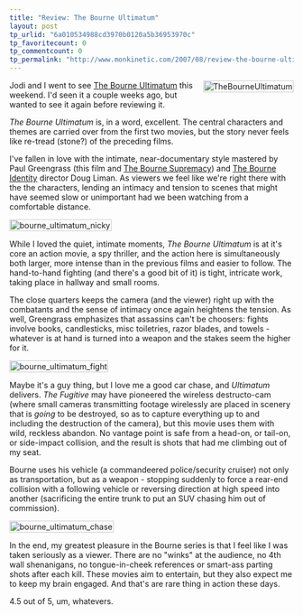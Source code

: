 ```yaml
---
title: "Review: The Bourne Ultimatum"
layout: post
tp_urlid: "6a010534988cd3970b0120a5b36953970c"
tp_favoritecount: 0
tp_commentcount: 0
tp_permalink: "http://www.monkinetic.com/2007/08/review-the-bourne-ultimatum.html"
---
```

<img  alt="TheBourneUltimatum" class="at-xid-6a010534988cd3970b0120a5b3695b970c " src="http://steveivy.typepad.com/.a/6a010534988cd3970b0120a5b3695b970c-pi" style="float: right; margin:0 0 8px 8px; padding:1px; border:1px solid #ccc;" />

Jodi and I went to see [The Bourne Ultimatum](http://www.thebourneultimatum.com/) this weekend. I'd seen it a couple weeks ago, but wanted to see it again before reviewing it.

*The Bourne Ultimatum* is, in a word, excellent. The central characters and themes are carried over from the first two movies, but the story never feels like re-tread (stone?) of the preceding films.

I've fallen in love with the intimate, near-documentary style mastered by Paul Greengrass (this film and [The Bourne Supremacy](http://www.imdb.com/title/tt0372183/)) and [The Bourne Identity](http://www.imdb.com/title/tt0258463/) director Doug Liman. As viewers we feel like we're right there with the the characters, lending an intimacy and tension to scenes that might have seemed slow or unimportant had we been watching from a comfortable distance.

<img  alt="bourne_ultimatum_nicky" class="at-xid-6a010534988cd3970b0120a5b3696f970c " src="http://steveivy.typepad.com/.a/6a010534988cd3970b0120a5b3696f970c-pi" style="margin:0; padding:1px; border:1px solid #ccc;" />

While I loved the quiet, intimate moments, *The Bourne Ultimatum* is at it's core an action movie, a spy thriller, and the action here is simultaneously both larger, more intense than in the previous films and easier to follow. The hand-to-hand fighting (and there's a good bit of it) is tight, intricate work, taking place in hallway and small rooms.

The close quarters keeps the camera (and the viewer) right up with the combatants and the sense of intimacy once again heightens the tension. As well, Greengrass emphasizes that assassins can't be choosers: fights involve books, candlesticks, misc toiletries, razor blades, and towels - whatever is at hand is turned into a weapon and the stakes seem the higher for it.

<img  alt="bourne_ultimatum_fight" class="at-xid-6a010534988cd3970b0120a5b36976970c " src="http://steveivy.typepad.com/.a/6a010534988cd3970b0120a5b36976970c-pi" style="margin:0; padding:1px; border:1px solid #ccc;" />

Maybe it's a guy thing, but I love me a good car chase, and *Ultimatum* delivers. *The Fugitive* may have pioneered the wireless destructo-cam (where small cameras transmitting footage wirelessly are placed in scenery that is *going* to be destroyed, so as to capture everything up to and including the destruction of the camera), but this movie uses them with wild, reckless abandon. No vantage point is safe from a head-on, or tail-on, or side-impact collision, and the result is shots that had me climbing out of my seat. 

Bourne uses his vehicle (a commandeered police/security cruiser) not only as transportation, but as a weapon - stopping suddenly to force a rear-end collision with a following vehicle or reversing direction at high speed into another (sacrificing the entire trunk to put an SUV chasing him out of commission).

<img  alt="bourne_ultimatum_chase" class="at-xid-6a010534988cd3970b0120a5b36981970c " src="http://steveivy.typepad.com/.a/6a010534988cd3970b0120a5b36981970c-pi" style="margin:0; padding:1px; border:1px solid #ccc;" />

In the end, my greatest pleasure in the Bourne series is that I feel like I was taken seriously as a viewer. There are no "winks" at the audience, no 4th wall shenanigans, no tongue-in-cheek references or smart-ass parting shots after each kill. These movies aim to entertain, but they also expect me to keep my brain engaged. And that's are rare thing in action these days.

4.5 out of 5, um, whatevers.
